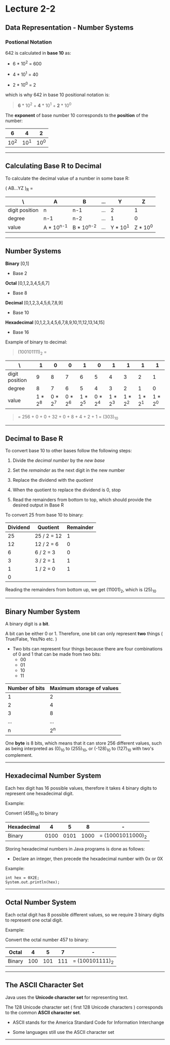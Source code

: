# Lecture 2-2

## Data Representation - Number Systems

### Postional Notation

642 is calculated in **base 10** as:

+ 6 * 10<sup>2</sup> = 600

+ 4 * 10<sup>1</sup> = 40

+ 2 * 10<sup>0</sup> = 2

which is why 642 in base 10 positional notation is:

> **6** * 10<sup>2</sup> + **4** * 10<sup>1</sup> + **2** * 10<sup>0</sup>

The **exponent** of base number 10 corresponds to the **position** of the number:

6 | 4 | 2
--|---|--
10<sup>2</sup> | 10<sup>1</sup> | 10<sup>0</sup>

---

## Calculating Base R to Decimal

To calculate the decimal value of a number in some base R:

( AB...YZ )<sub>R</sub> =

\ | A | B | ... | Y | Z
--|---|---|-----|---|--
digit position | n | n-1 | ... | 2 | 1
degree | n-1 | n-2 | ... | 1 | 0
value | A * 10<sup>n-1</sup> | B * 10<sup>n-2</sup> | ... | Y * 10<sup>1</sup> | Z * 10<sup>0</sup>

---

## Number Systems

**Binary** [0,1]

+ Base 2

**Octal** [0,1,2,3,4,5,6,7]

+ Base 8

**Decimal** [0,1,2,3,4,5,6,7,8,9]

+ Base 10

**Hexadecimal** [0,1,2,3,4,5,6,7,8,9,10,11,12,13,14,15]

+ Base 16

Example of binary to decimal:

> (100101111)<sub>2</sub> =

\ | 1 | 0 | 0 | 1 | 0 | 1 | 1 | 1 | 1
--|---|---|---|---|---|---|---|---|--
digit position | 9 | 8 | 7 | 6 | 5 | 4 | 3 | 2 | 1
degree | 8 | 7 | 6 | 5 | 4 | 3 | 2 | 1 | 0
value | 1 * 2<sup>8</sup> | 0 * 2<sup>7</sup> | 0 * 2<sup>6</sup> | 1 * 2<sup>5</sup> | 0 * 2<sup>4</sup> |  1 * 2<sup>3</sup> | 1 * 2<sup>2</sup> | 1 * 2<sup>1</sup> | 1 * 2<sup>0</sup> |

> = 256 + 0 + 0 + 32 + 0 + 8 + 4 + 2 + 1 = (303)<sub>10</sub>

---

## Decimal to Base R

To convert base 10 to other bases follow the following steps:

1. Divide the *decimal number* by the *new base*

2. Set the *remainder* as the next digit in the new number

3. Replace the dividend with the *quotient*

4. When the quotient to replace the dividend is 0, stop

5. Read the remainders from bottom to top, which should provide the desired output in Base R

To convert 25 from base 10 to binary:

Dividend | Quotient | Remainder
---------|----------|----------
25 | 25 / 2 = 12 | 1
12 | 12 / 2 = 6 | 0
6 | 6 / 2 = 3 | 0
3 | 3 / 2 = 1 | 1
1 | 1 / 2 = 0 | 1
0 |

Reading the remainders from bottom up, we get (11001)<sub>2</sub>, which is (25)<sub>10</sub>

---

## Binary Number System

A binary digit is a **bit**.

A bit can be either 0 or 1. Therefore, one bit can only represent **two** things ( True/False, Yes/No etc. )

+ Two bits can represent four things because there are four combinations of 0 and 1 that can be made from two bits:
  + 00
  + 01
  + 10
  + 11

Number of bits | Maximum storage of values
---------------|--------------------------
1 | 2
2 | 4
3 | 8
... | ...
n | 2<sup>n</sup>

One **byte** is 8 bits, which means that it can store 256 different values, such as being interpreted as (0)<sub>10</sub> to (255)<sub>10</sub>, or (-128)<sub>10</sub> to (127)<sub>10</sub> with two's complement.

---

## Hexadecimal Number System

Each hex digit has 16 possible values, therefore it takes 4 binary digits to represent one hexadecimal digit.

Example:

Convert (458)<sub>10</sub> to binary

Hexadecimal | 4 | 5 | 8 | -
------------|---|---|---|--
Binary | 0100 | 0101 | 1000 | = (10001011000)<sub>2</sub>

Storing hexadecimal numbers in Java programs is done as follows:

+ Declare an integer, then precede the hexadecimal number with 0x or 0X

Example:

```\n
int hex = 0X2E;
System.out.println(hex);
```

---

## Octal Number System

Each octal digit has 8 possible different values, so we require 3 binary digits to represent one octal digit.

Example:

Convert the octal number 457 to binary:

Octal | 4 | 5 | 7 | -
------|---|---|---|--
Binary | 100 | 101 | 111 | = (100101111)<sub>2</sub>

---

## The ASCII Character Set

Java uses the **Unicode character set** for representing text.

The 128 Unicode character set ( first 128 Unicode characters ) corresponds to the common **ASCII character set**.

+ ASCII stands for the America Standard Code for Information Interchange

+ Some languages still use the ASCII character set

---
